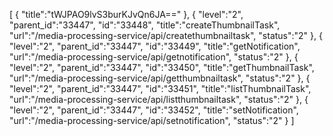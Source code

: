 [
	{
		"title":"tWJPAO9lvS3burKJvQn6JA=="
	},
	{
		"level":"2",
		"parent_id":"33447",
		"id":"33448",
		"title":"createThumbnailTask",
		"url":"/media-processing-service/api/createthumbnailtask",
		"status":"2"
	},
	{
		"level":"2",
		"parent_id":"33447",
		"id":"33449",
		"title":"getNotification",
		"url":"/media-processing-service/api/getnotification",
		"status":"2"
	},
	{
		"level":"2",
		"parent_id":"33447",
		"id":"33450",
		"title":"getThumbnailTask",
		"url":"/media-processing-service/api/getthumbnailtask",
		"status":"2"
	},
	{
		"level":"2",
		"parent_id":"33447",
		"id":"33451",
		"title":"listThumbnailTask",
		"url":"/media-processing-service/api/listthumbnailtask",
		"status":"2"
	},
	{
		"level":"2",
		"parent_id":"33447",
		"id":"33452",
		"title":"setNotification",
		"url":"/media-processing-service/api/setnotification",
		"status":"2"
	}
]